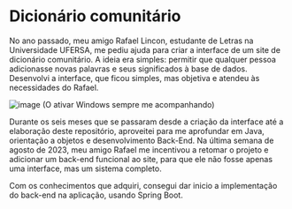 # Dicionário comunitário

 No ano passado, meu amigo Rafael Lincon, estudante de Letras na Universidade UFERSA, me pediu 
ajuda para criar a interface de um site de dicionário comunitário. A ideia era simples: permitir que 
qualquer pessoa adicionasse novas palavras e seus significados à base de dados. 
Desenvolvi a interface, que ficou simples, mas objetiva e atendeu às necessidades do Rafael.

  ![image](https://github.com/user-attachments/assets/528adc09-4aa7-4a7a-92e1-214dfb9b88ee)
  (O ativar Windows sempre me acompanhando)

 Durante os seis meses que se passaram desde a criação da interface até a elaboração deste 
repositório, aproveitei para me aprofundar em Java, orientação a objetos e desenvolvimento Back-End. 
Na última semana de agosto de 2023, meu amigo Rafael me incentivou a retomar o projeto e adicionar um back-end 
funcional ao site, para que ele não fosse apenas uma interface, mas um sistema completo.

  Com os conhecimentos que adquiri, consegui dar inicio a implementação do back-end na aplicação, usando Spring Boot. 
